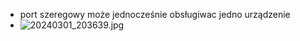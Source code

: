 - port szeregowy może jednocześnie obsługiwac jedno urządzenie
- ![20240301_203639.jpg](..%2F..%2F..%2F..%2F20240301_203639.jpg)
